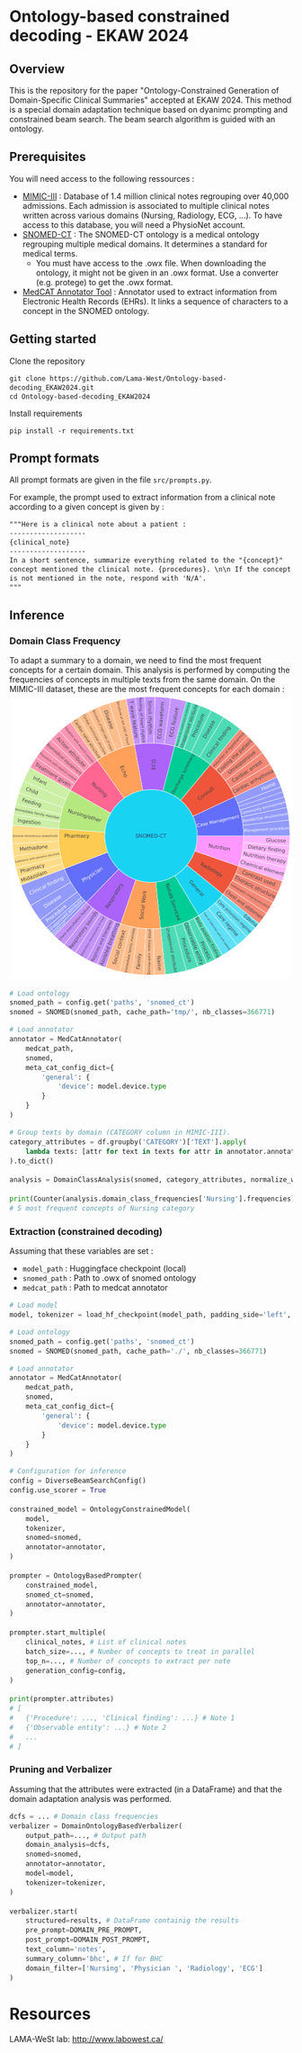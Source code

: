 # Ontology-based constrained decoding - EKAW 2024

## Overview
This is the repository for the paper "Ontology-Constrained Generation of Domain-Specific Clinical Summaries" accepted at EKAW 2024. This method is a special domain adaptation technique based on dyanimc prompting and constrained beam search. The beam search algorithm is guided with an ontology.

## Prerequisites

You will need access to the following ressources :
- [MIMIC-III](https://physionet.org/content/mimiciii/1.4/) : Database of 1.4 million clinical notes regrouping over 40,000 admissions. Each admission is associated to multiple clinical notes written across various domains (Nursing, Radiology, ECG, ...). To have access to this database, you will need a PhysioNet account.
- [SNOMED-CT](https://www.snomed.org/) : The SNOMED-CT ontology is a medical ontology regrouping multiple medical domains. It determines a standard for medical terms.
  - You must have access to the .owx file. When downloading the ontology, it might not be given in an .owx format. Use a converter (e.g. protege) to get the .owx format.
- [MedCAT Annotator Tool](https://github.com/CogStack/MedCAT) : Annotator used to extract information from Electronic Health Records (EHRs). It links a sequence of characters to a concept in the SNOMED ontology.

## Getting started
Clone the repository
```
git clone https://github.com/Lama-West/Ontology-based-decoding_EKAW2024.git
cd Ontology-based-decoding_EKAW2024
```
Install requirements
```
pip install -r requirements.txt
```

## Prompt formats
All prompt formats are given in the file `src/prompts.py`. 

For example, the prompt used to extract information from a clinical note according to a given concept is given by :
```
"""Here is a clinical note about a patient : 
-------------------
{clinical_note}
-------------------
In a short sentence, summarize everything related to the "{concept}" concept mentioned the clinical note. {procedures}. \n\n If the concept is not mentioned in the note, respond with 'N/A'.
"""

```

## Inference
### Domain Class Frequency
To adapt a summary to a domain, we need to find the most frequent concepts for a certain domain. This analysis is performed by computing the frequencies of concepts in multiple texts from the same domain. On the MIMIC-III dataset, these are the most frequent concepts for each domain : 
![Most frequent concepts in MIMIC-III per category](./resources/domain_adaptation_analysis_mimic.svg)


```python
# Load ontology
snomed_path = config.get('paths', 'snomed_ct')
snomed = SNOMED(snomed_path, cache_path='tmp/', nb_classes=366771)
```
```python
# Load annotator
annotator = MedCatAnnotator(
    medcat_path, 
    snomed,
    meta_cat_config_dict={
        'general': {
            'device': model.device.type
        }
    }
)
```
```python
# Group texts by domain (CATEGORY column in MIMIC-III).
category_attributes = df.groupby('CATEGORY')['TEXT'].apply(
    lambda texts: [attr for text in texts for attr in annotator.annotate(text)]
).to_dict()

analysis = DomainClassAnalysis(snomed, category_attributes, normalize_with_average=True)

print(Counter(analysis.domain_class_frequencies['Nursing'].frequencies).most_common(5))
# 5 most frequent concepts of Nursing category
```

### Extraction (constrained decoding)
Assuming that these variables are set :
- `model_path` : Huggingface checkpoint (local)
- `snomed_path` : Path to .owx of snomed ontology
- `medcat_path` : Path to medcat annotator
```python
# Load model
model, tokenizer = load_hf_checkpoint(model_path, padding_side='left', use_quantization=True, device_map={"": 0})
```
```python
# Load ontology
snomed_path = config.get('paths', 'snomed_ct')
snomed = SNOMED(snomed_path, cache_path='./', nb_classes=366771)
```
```python
# Load annotator
annotator = MedCatAnnotator(
    medcat_path, 
    snomed,
    meta_cat_config_dict={
        'general': {
            'device': model.device.type
        }
    }
)
```
```python
# Configuration for inference
config = DiverseBeamSearchConfig()
config.use_scorer = True

constrained_model = OntologyConstrainedModel(
    model, 
    tokenizer, 
    snomed=snomed, 
    annotator=annotator, 
)

prompter = OntologyBasedPrompter(
    constrained_model,
    snomed_ct=snomed,
    annotator=annotator, 
)

prompter.start_multiple(
    clinical_notes, # List of clinical notes 
    batch_size=..., # Number of concepts to treat in parallel
    top_n=..., # Number of concepts to extract per note
    generation_config=config,
)

print(prompter.attributes) 
# [ 
#   {'Procedure': ..., 'Clinical finding': ...} # Note 1
#   {'Observable entity': ...} # Note 2
#   ...
# ]
```


### Pruning and Verbalizer
Assuming that the attributes were extracted (in a DataFrame) and that the domain adaptation analysis was performed.
```python
dcfs = ... # Domain class frequencies
verbalizer = DomainOntologyBasedVerbalizer(
    output_path=..., # Output path
    domain_analysis=dcfs,
    snomed=snomed,
    annotator=annotator,
    model=model,
    tokenizer=tokenizer,
)

verbalizer.start(
    structured=results, # DataFrame containig the results
    pre_prompt=DOMAIN_PRE_PROMPT,
    post_prompt=DOMAIN_POST_PROMPT,
    text_column='notes',
    summary_column='bhc', # If for BHC
    domain_filter=['Nursing', 'Physician ', 'Radiology', 'ECG']
)

```

# Resources
LAMA-WeSt lab: http://www.labowest.ca/
